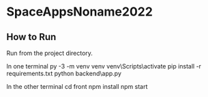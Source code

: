 # SpaceAppsNoname2022

## How to Run

Run from the project directory.

In one terminal
    py -3 -m venv venv
    venv\Scripts\activate
    pip install -r requirements.txt
    python backend\app.py

In the other terminal
    cd front
    npm install
    npm start